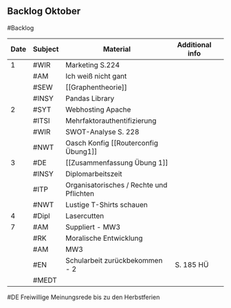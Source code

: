 ## Backlog Oktober
#Backlog

| Date | Subject | Material                                 | Additional info |     |
| ---- | ------- | ---------------------------------------- | --------------- | --- |
| 1    | #WIR    | Marketing S.224                          |                 |     |
|      | #AM     | Ich weiß nicht gant                      |                 |     |
|      | #SEW    | [[Graphentheorie]]                       |                 |     |
|      | #INSY   | Pandas Library                           |                 |     |
| 2    | #SYT    | Webhosting Apache                        |                 |     |
|      | #ITSI   | Mehrfaktorauthentifizierung              |                 |     |
|      | #WIR    | SWOT-Analyse S. 228                      |                 |     |
|      | #NWT    | Oasch Konfig [[Routerconfig Übung1]]     |                 |     |
| 3    | #DE     | [[Zusammenfassung Übung 1]]              |                 |     |
|      | #INSY   | Diplomarbeitszeit                        |                 |     |
|      | #ITP    | Organisatorisches / Rechte und Pflichten |                 |     |
|      | #NWT    | Lustige T-Shirts schauen                 |                 |     |
| 4    | #Dipl   | Lasercutten                              |                 |     |
| 7    | #AM     | Suppliert - MW3                          |                 |     |
|      | #RK     | Moralische Entwicklung                   |                 |     |
|      | #AM     | MW3                                      |                 |     |
|      | #EN     | Schularbeit zurückbekommen - 2           | S. 185 HÜ       |     |
|      | #MEDT   |                                          |                 |     |
#DE Freiwillige Meinungsrede bis zu den Herbstferien